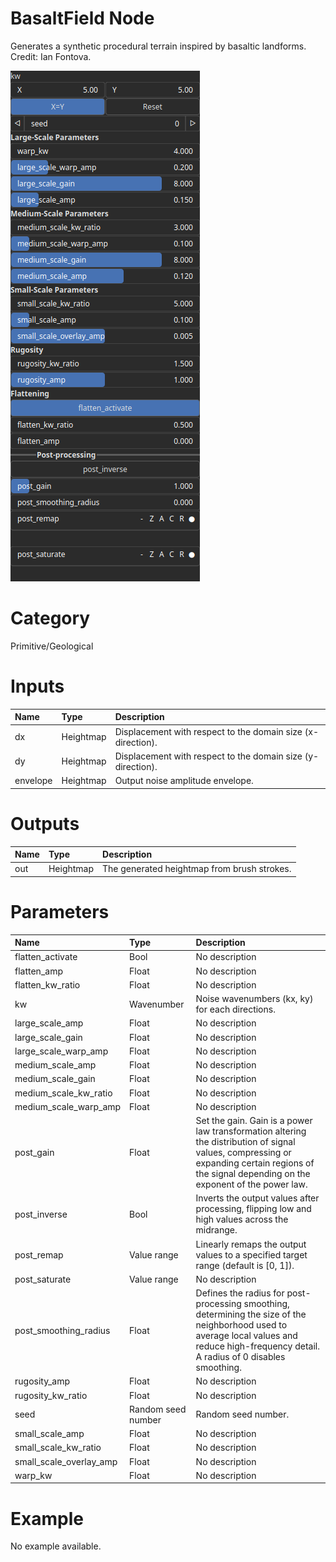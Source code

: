 
BasaltField Node
================


Generates a synthetic procedural terrain inspired by basaltic landforms. Credit: Ian Fontova.



![img](../../images/nodes/BasaltField_settings.png)


# Category


Primitive/Geological
# Inputs

|Name|Type|Description|
| :--- | :--- | :--- |
|dx|Heightmap|Displacement with respect to the domain size (x-direction).|
|dy|Heightmap|Displacement with respect to the domain size (y-direction).|
|envelope|Heightmap|Output noise amplitude envelope.|

# Outputs

|Name|Type|Description|
| :--- | :--- | :--- |
|out|Heightmap|The generated heightmap from brush strokes.|

# Parameters

|Name|Type|Description|
| :--- | :--- | :--- |
|flatten_activate|Bool|No description|
|flatten_amp|Float|No description|
|flatten_kw_ratio|Float|No description|
|kw|Wavenumber|Noise wavenumbers (kx, ky) for each directions.|
|large_scale_amp|Float|No description|
|large_scale_gain|Float|No description|
|large_scale_warp_amp|Float|No description|
|medium_scale_amp|Float|No description|
|medium_scale_gain|Float|No description|
|medium_scale_kw_ratio|Float|No description|
|medium_scale_warp_amp|Float|No description|
|post_gain|Float|Set the gain. Gain is a power law transformation altering the distribution of signal values, compressing or expanding certain regions of the signal depending on the exponent of the power law.|
|post_inverse|Bool|Inverts the output values after processing, flipping low and high values across the midrange.|
|post_remap|Value range|Linearly remaps the output values to a specified target range (default is [0, 1]).|
|post_saturate|Value range|No description|
|post_smoothing_radius|Float|Defines the radius for post-processing smoothing, determining the size of the neighborhood used to average local values and reduce high-frequency detail. A radius of 0 disables smoothing.|
|rugosity_amp|Float|No description|
|rugosity_kw_ratio|Float|No description|
|seed|Random seed number|Random seed number.|
|small_scale_amp|Float|No description|
|small_scale_kw_ratio|Float|No description|
|small_scale_overlay_amp|Float|No description|
|warp_kw|Float|No description|

# Example


No example available.
